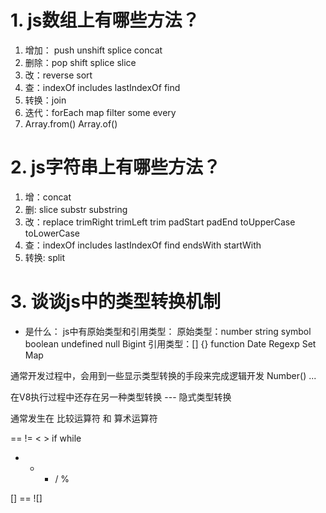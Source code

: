 # 1. js数组上有哪些方法？
1. 增加： push  unshift  splice  concat
2. 删除：pop  shift  splice  slice
3. 改：reverse sort  
4. 查：indexOf includes  lastIndexOf  find
5. 转换：join
6. 迭代：forEach  map  filter  some  every 
7. Array.from()   Array.of()


# 2. js字符串上有哪些方法？
1. 增：concat
2. 删: slice  substr  substring
3. 改：replace  trimRight  trimLeft  trim   padStart  padEnd  toUpperCase toLowerCase
4. 查：indexOf includes lastIndexOf find  endsWith  startWith
5. 转换: split

# 3. 谈谈js中的类型转换机制
- 是什么：
js中有原始类型和引用类型：
原始类型：number  string  symbol  boolean  undefined  null  Bigint 
引用类型：[]  {}  function  Date  Regexp  Set  Map

通常开发过程中，会用到一些显示类型转换的手段来完成逻辑开发
Number() ...

在V8执行过程中还存在另一种类型转换 --- 隐式类型转换

通常发生在  比较运算符  和  算术运算符

==  !=  <  >  if  while

+ - * / %


[] == ![]  



